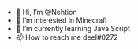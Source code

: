 - 👋 Hi, I’m @Nehtion
- 👀 I’m interested in Minecraft
- 🌱 I’m currently learning Java Script
- 📫 How to reach me deeI#0272 

<!---
Nehtion/Nehtion is a ✨ special ✨ repository because its `README.md` (this file) appears on your GitHub profile.
You can click the Preview link to take a look at your changes.
--->
